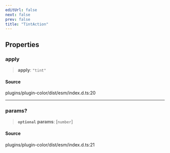 ```yaml
---
editUrl: false
next: false
prev: false
title: "TintAction"
---
```


## Properties

### apply

> **apply**: `"tint"`

#### Source

plugins/plugin-color/dist/esm/index.d.ts:20

***

### params?

> **`optional`** **params**: [`number`]

#### Source

plugins/plugin-color/dist/esm/index.d.ts:21
